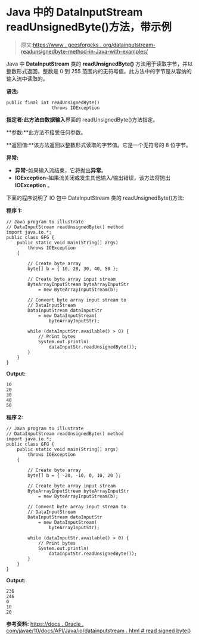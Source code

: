 # Java 中的 DataInputStream readUnsignedByte()方法，带示例

> 原文:[https://www . geesforgeks . org/datainputstream-readunsignedbyte-method-in-Java-with-examples/](https://www.geeksforgeeks.org/datainputstream-readunsignedbyte-method-in-java-with-examples/)

Java 中 **DataInputStream** 类的 **readUnsignedByte()** 方法用于读取字节，并以整数形式返回。整数是 0 到 255 范围内的无符号值。此方法中的字节是从容纳的输入流中读取的。

**语法:**

```
public final int readUnsignedByte()
                 throws IOException

```

**指定者:**此方法由**数据输入**界面的 readUnsignedByte()方法指定。

**参数:**此方法不接受任何参数。

**返回值:**该方法返回以整数形式读取的字节值。它是一个无符号的 8 位字节。

**异常:**

*   **异常**–如果输入流结束，它将抛出**异常**。
*   **IOException**–如果流关闭或发生其他输入/输出错误，该方法将抛出 **IOException** 。

下面的程序说明了 IO 包中 DataInputStream 类的 readUnsignedByte()方法:

**程序 1:**

```
// Java program to illustrate
// DataInputStream readUnsignedByte() method
import java.io.*;
public class GFG {
    public static void main(String[] args)
        throws IOException
    {

        // Create byte array
        byte[] b = { 10, 20, 30, 40, 50 };

        // Create byte array input stream
        ByteArrayInputStream byteArrayInputStr
            = new ByteArrayInputStream(b);

        // Convert byte array input stream to
        // DataInputStream
        DataInputStream dataInputStr
            = new DataInputStream(
                byteArrayInputStr);

        while (dataInputStr.available() > 0) {
            // Print bytes
            System.out.println(
                dataInputStr.readUnsignedByte());
        }
    }
}
```

**Output:**

```
10
20
30
40
50

```

**程序 2:**

```
// Java program to illustrate
// DataInputStream readUnsignedByte() method
import java.io.*;
public class GFG {
    public static void main(String[] args)
        throws IOException
    {

        // Create byte array
        byte[] b = { -20, -10, 0, 10, 20 };

        // Create byte array input stream
        ByteArrayInputStream byteArrayInputStr
            = new ByteArrayInputStream(b);

        // Convert byte array input stream to
        // DataInputStream
        DataInputStream dataInputStr
            = new DataInputStream(
                byteArrayInputStr);

        while (dataInputStr.available() > 0) {
            // Print bytes
            System.out.println(
                dataInputStr.readUnsignedByte());
        }
    }
}
```

**Output:**

```
236
246
0
10
20

```

**参考资料:**
[https://docs . Oracle . com/javae/10/docs/API/Java/io/datainputstream . html # read signed byte()](https://docs.oracle.com/javase/10/docs/api/java/io/DataInputStream.html#readUnsignedByte())